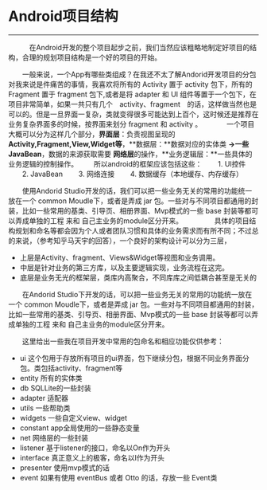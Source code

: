 ﻿
# Android项目结构

---

　　　在Android开发的整个项目起步之前，我们当然应该粗略地制定好项目的结构，合理的规划项目结构是一个好的项目的开始。

　　一般来说，一个App有哪些类组成？在我还不太了解Andorid开发项目的分包对我来说是件痛苦的事情，我喜欢将所有的 Activity 置于 activity 包下，所有的 Fragment 置于 fragment 包下,或者是将 adapter 和 UI 组件等置于一个包下，在项目非常简单，如果一共只有几个　activity、fragment　的话，这样做当然也是可以的。但是一旦界面一复杂，类就变得很多可能达到上百个，这时候还是推荐在业务复杂界面多的时候，按界面来划分 fragment 和 activity 。
　
　　一个项目大概可以分为这样几个部分，**界面层**：负责视图呈现的**Activity,Fragment,View,Widget等**，**数据层：**数据对应的实体类 **->**一些**JavaBean**，数据的来源获取需要 **网络层**的操作，**业务逻辑层：**一些具体的业务逻辑的控制操作。
　　所以android的框架应该包括这些：
　　1. UI控件
　　2. JavaBean
　　3. 网络连接
　　4. 数据缓存（本地缓存、内存缓存）
  
　　使用Andorid Studio开发的话，我们可以把一些业务无关的常用的功能统一放在一个 common Moudle下，或者是弄成 jar 包。一些对与不同项目都通用的封装，比如一些常用的基类、引导页、相册界面、Mvp模式的一些 base 封装等都可以弄成单独的工程 来和 自己主业务的module区分开来。
　　
　　具体的项目结构规划和命名等都会因为个人或者团队习惯和具体的业务需求而有所不同；不过总的来说，（参考知乎马天宇的回答），一个良好的架构设计可以分为三层，
- 上层是Activity、fragment、Views&Widget等视图和业务调用。
- 中层是针对业务的第三方库，以及主要逻辑实现，业务流程在这完。
- 底层是业务无光的框架层，类库内高聚合，不同库库之间低耦合甚至是无关的
  
　　在Andorid Studio下开发的话，可以把一些业务无关的常用的功能统一放在一个 common Moudle下，或者是弄成 jar 包。一些对与不同项目都通用的封装，比如一些常用的基类、引导页、相册界面、Mvp模式的一些 base 封装等都可以弄成单独的工程 来和 自己主业务的module区分开来。


　　这里给出一些我在项目开发中常用的包命名和相应功能仅供参考：
- ui 这个包用于存放所有项目的ui界面，包下继续分包，根据不同业务界面分包。类包括activity、fragment等
- entity 所有的实体类
- db SQLLite的一些封装
- adapter 适配器
- utils 一些帮助类
- widgets 一些自定义view、widget
- constant app全局使用的一些静态变量
- net 网络层的一些封装
- listener 基于listener的接口，命名以On作为开头
- interface 真正意义上的极客，命名以I作为开头
- presenter 使用mvp模式的话
- event 如果有使用 eventBus 或者 Otto 的话，存放一些 Event类
